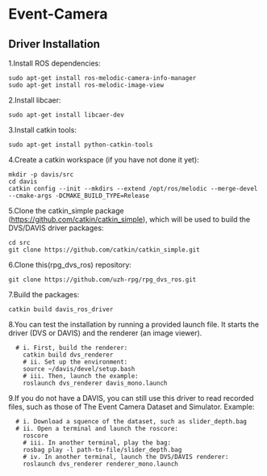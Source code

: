 # Event-Camera

## Driver Installation

1.Install ROS dependencies:
```
sudo apt-get install ros-melodic-camera-info-manager
sudo apt-get install ros-melodic-image-view
```
2.Install libcaer:
```
sudo apt-get install libcaer-dev
```
3.Install catkin tools:
```
sudo apt-get install python-catkin-tools
```
4.Create a catkin workspace (if you have not done it yet):
```
mkdir -p davis/src
cd davis
catkin config --init --mkdirs --extend /opt/ros/melodic --merge-devel --cmake-args -DCMAKE_BUILD_TYPE=Release
```
5.Clone the catkin_simple package (https://github.com/catkin/catkin_simple), which will be used to build the DVS/DAVIS driver packages:
```
cd src
git clone https://github.com/catkin/catkin_simple.git
```

6.Clone this(rpg_dvs_ros) repository:
```
git clone https://github.com/uzh-rpg/rpg_dvs_ros.git
```
7.Build the packages:
```
catkin build davis_ros_driver
```

8.You can test the installation by running a provided launch file. It starts the driver (DVS or DAVIS) and the renderer (an image viewer).
```
  # i. First, build the renderer:
	catkin build dvs_renderer
	# ii. Set up the environment:
	source ~/davis/devel/setup.bash
	# iii. Then, launch the example:
	roslaunch dvs_renderer davis_mono.launch
```
9.If you do not have a DAVIS, you can still use this driver to read recorded files, such as those of The Event Camera Dataset and Simulator. Example:
```
  # i. Download a squence of the dataset, such as slider_depth.bag
  # ii. Open a terminal and launch the roscore:
	roscore
	# iii. In another terminal, play the bag:
	rosbag play -l path-to-file/slider_depth.bag
	# iv. In another terminal, launch the DVS/DAVIS renderer:
	roslaunch dvs_renderer renderer_mono.launch 
```
